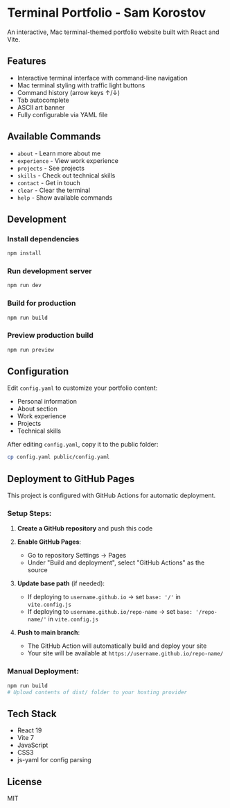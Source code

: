 # Terminal Portfolio - Sam Korostov

An interactive, Mac terminal-themed portfolio website built with React and Vite.

## Features

- Interactive terminal interface with command-line navigation
- Mac terminal styling with traffic light buttons
- Command history (arrow keys ↑/↓)
- Tab autocomplete
- ASCII art banner
- Fully configurable via YAML file

## Available Commands

- `about` - Learn more about me
- `experience` - View work experience
- `projects` - See projects
- `skills` - Check out technical skills
- `contact` - Get in touch
- `clear` - Clear the terminal
- `help` - Show available commands

## Development

### Install dependencies
```bash
npm install
```

### Run development server
```bash
npm run dev
```

### Build for production
```bash
npm run build
```

### Preview production build
```bash
npm run preview
```

## Configuration

Edit `config.yaml` to customize your portfolio content:
- Personal information
- About section
- Work experience
- Projects
- Technical skills

After editing `config.yaml`, copy it to the public folder:
```bash
cp config.yaml public/config.yaml
```

## Deployment to GitHub Pages

This project is configured with GitHub Actions for automatic deployment.

### Setup Steps:

1. **Create a GitHub repository** and push this code

2. **Enable GitHub Pages**:
   - Go to repository Settings → Pages
   - Under "Build and deployment", select "GitHub Actions" as the source

3. **Update base path** (if needed):
   - If deploying to `username.github.io` → set `base: '/'` in `vite.config.js`
   - If deploying to `username.github.io/repo-name` → set `base: '/repo-name/'` in `vite.config.js`

4. **Push to main branch**:
   - The GitHub Action will automatically build and deploy your site
   - Your site will be available at `https://username.github.io/repo-name/`

### Manual Deployment:

```bash
npm run build
# Upload contents of dist/ folder to your hosting provider
```

## Tech Stack

- React 19
- Vite 7
- JavaScript
- CSS3
- js-yaml for config parsing

## License

MIT
